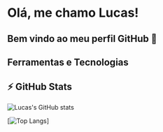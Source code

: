 # Olá, me chamo Lucas! 
## Bem vindo ao meu perfil GitHub 👋



## Ferramentas e Tecnologias



## ⚡ GitHub Stats
 ![Lucas's GitHub stats](https://github-readme-stats.vercel.app/api?username=lucasvale95&show_icons=true&theme=gotham) 
 
 [![Top Langs](https://github-readme-stats.vercel.app/api/top-langs/?username=lucasvale95&theme=gotham&layout=compact)]

<!--
**lucasvale95/lucasvale95** is a ✨ _special_ ✨ repository because its `README.md` (this file) appears on your GitHub profile.

Here are some ideas to get you started:

- 🔭 I’m currently working on ...
- 🌱 I’m currently learning ...
- 👯 I’m looking to collaborate on ...
- 🤔 I’m looking for help with ...
- 💬 Ask me about ...
- 📫 How to reach me: ...
- 😄 Pronouns: ...
- ⚡ Fun fact: ...
-->
